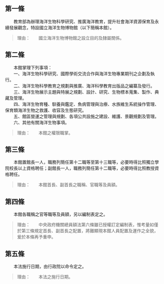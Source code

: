 第一條 
-------
　　教育部為辦理海洋生物科學研究、推廣海洋教育，提升社會海洋資源保育及永續發展觀念，特設國立海洋生物博物館（以下簡稱本館）。  
> 理由：　　國立海洋生物博物館之設立目的及隸屬關係。



第二條 
-------
　　本館掌理下列事項：  
　　一、海洋生物科學研究、國際學術交流合作與海洋生物專業期刊之企劃及執行。  
　　二、海洋生物科學教育之規劃與推廣、海洋科學教育出版品之編纂及發行。  
　　三、海洋生物展示主題與特展之規劃、設計、研究、生物標本蒐集、製作、典藏及管理。  
　　四、海洋生物育種、馴養與鑑定、魚病管理與治療、水族維生系統操作管理、保育類海洋生物之救護、收容及生態研究。  
　　五、館區營運之管理與規劃、各項公共設施之建設、維護、景觀規劃及管理。  
　　六、其他有關海洋生物事項。  
> 理由：　　本館之權限職掌。



第三條 
-------
　　本館置館長一人，職務列簡任第十二職等至第十三職等，必要時得比照獨立學院校長以上資格聘任；副館長一人，職務列簡任第十二職等，必要時得比照教授資格聘任。  
> 理由：　　本館首長、副首長之職稱、官職等及員額。



第四條 
-------
　　本館各職稱之官等職等及員額，另以編制表定之。  
> 理由：　　中央政府機關總員額法第六條雖已授權訂定編制表，惟考量如僅於第三條規定首長、副首長之配置，將難顯現本館人員配置及運作之全貌，爰於本條再予重申。



第五條 
-------
　　本法施行日期，由行政院以命令定之。  
> 理由：　　本法之施行日期。